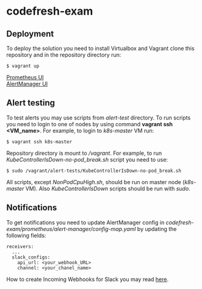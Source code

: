 # codefresh-exam

## Deployment

To deploy the solution you need to install Virtualbox and Vagrant clone this repository and in the repository directory run:

`$ vagrant up`

[Prometheus UI](http://192.168.7.102:30000/alerts)  
[AlertManager UI](http://192.168.7.102:30001/#/alerts)

## Alert testing

To test alerts you may use scripts from *alert-test* directory. To run scripts you need to login to one of nodes by using command **vagrant ssh <VM_name>**. For example, to login to *k8s-master* VM run:

`$ vagrant ssh k8s-master`

Repository directory is mount to */vagrant*. For example, to run *KubeControllerIsDown-no-pod_break.sh* script you need to use:

`$ sudo /vagrant/alert-tests/KubeControllerIsDown-no-pod_break.sh`

All scripts, except *NonPodCpuHigh.sh*, should be run on master node (*k8s-master* VM). Also *KubeControllerIsDown* scripts should be run with *sudo*.

## Notifications

To get notifications you need to update AlertManager config in *codefresh-exam/prometheus/alert-manager/config-map.yaml* by updating the following fields:

```
receivers:  
  ...
  slack_configs:
    api_url: <your_webhook_URL>  
    channel: <your_chanel_name>
```

How to create Incoming Webhooks for Slack you may read [here](https://api.slack.com/incoming-webhooks).